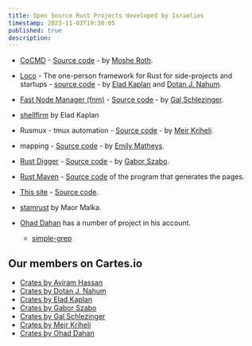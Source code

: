 ```yaml
---
title: Open Source Rust Projects developed by Israelies
timestamp: 2023-11-03T19:30:05
published: true
description:
---
```


* [CoCMD](https://cocmd.org/) - [Source code](https://github.com/cocmd) - by [Moshe Roth](https://www.linkedin.com/in/mosherot/).

* [Loco](https://loco.rs/) - The one-person framework for Rust for side-projects and startups - [source code](https://github.com/loco-rs/loco) - by [Elad Kaplan](https://github.com/kaplanelad) and [Dotan J. Nahum](https://github.com/jondot).

* [Fast Node Manager (fnm)](https://fnm.vercel.app/) - [Source code](https://github.com/Schniz/fnm) - by [Gal Schlezinger](https://www.linkedin.com/in/schlez/).

* [shellfirm](https://github.com/kaplanelad/shellfirm) by Elad Kaplan

* Rusmux - tmux automation - [Source code](https://github.com/MeirKriheli/rusmux) - by [Meir Kriheli](https://www.linkedin.com/in/meirkriheli/).

* mapping - [Source code](https://github.com/EmilyMatt/mapping-rs) - by [Emily Matheys](https://www.linkedin.com/in/emilymatheys/).

* [Rust Digger](https://rust-digger.code-maven.com/) - [Source code](https://github.com/szabgab/rust-digger) - by [Gabor Szabo](https://www.linkedin.com/in/szabgab/).
* [Rust Maven](https://rust.code-maven.com/) - [Source code](https://github.com/szabgab/code-maven.rs) of the program that generates the pages.
* [This site](https://rust.org.il/) - [Source code](https://github.com/szabgab/rust.org.il).

* [stamrust](https://github.com/maor1993/stamrust/) by Maor Malka.


* [Ohad Dahan](https://github.com/ohaddahan) has a number of project in his account.
    * [simple-grep](https://github.com/ohaddahan/simple-grep)


## Our members on Cartes.io

* [Crates by Aviram Hassan](https://crates.io/users/aviramha)
* [Crates by Dotan J. Nahum](https://crates.io/users/jondot)
* [Crates by Elad Kaplan](https://crates.io/users/kaplanelad)
* [Crates by Gabor Szabo](https://crates.io/users/szabgab)
* [Crates by Gal Schlezinger](https://crates.io/users/schniz)
* [Crates by Meir Kriheli](https://crates.io/users/meirkriheli)
* [Crates by Ohad Dahan](https://crates.io/users/ohaddahan)
